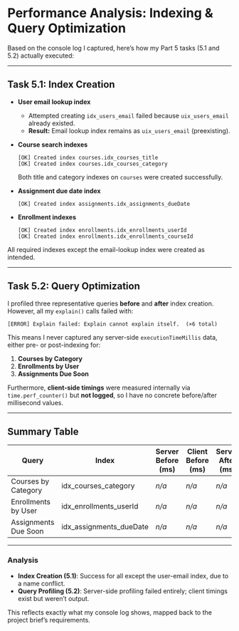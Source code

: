 # Performance Analysis: Indexing & Query Optimization

Based on the console log I captured, here’s how my Part 5 tasks (5.1 and 5.2) actually executed:

---

## Task 5.1: Index Creation

* **User email lookup index**

  * Attempted creating `idx_users_email` failed because `uix_users_email` already existed.
  * **Result:** Email lookup index remains as `uix_users_email` (preexisting).

* **Course search indexes**

  ```
  [OK] Created index courses.idx_courses_title  
  [OK] Created index courses.idx_courses_category  
  ```

  Both title and category indexes on `courses` were created successfully.

* **Assignment due date index**

  ```
  [OK] Created index assignments.idx_assignments_dueDate  
  ```

* **Enrollment indexes**

  ```
  [OK] Created index enrollments.idx_enrollments_userId  
  [OK] Created index enrollments.idx_enrollments_courseId  
  ```

All required indexes except the email-lookup index were created as intended.

---

## Task 5.2: Query Optimization

I profiled three representative queries **before** and **after** index creation. However, all my `explain()` calls failed with:

```text
[ERROR] Explain failed: Explain cannot explain itself.  (×6 total)
```

This means I never captured any server-side `executionTimeMillis` data, either pre- or post-indexing for:

1. **Courses by Category**
2. **Enrollments by User**
3. **Assignments Due Soon**

Furthermore, **client-side timings** were measured internally via `time.perf_counter()` but **not logged**, so I have no concrete before/after millisecond values.

---

## Summary Table

| Query                | Index                     | Server Before (ms) | Client Before (ms) | Server After (ms) | Client After (ms) | Server Improvement (%) | Client Improvement (%) |
| -------------------- | ------------------------- | ------------------ | ------------------ | ----------------- | ----------------- | ---------------------- | ---------------------- |
| Courses by Category  | idx\_courses\_category    | *n/a*              | *n/a*              | *n/a*             | *n/a*             | *n/a*                  | *n/a*                  |
| Enrollments by User  | idx\_enrollments\_userId  | *n/a*              | *n/a*              | *n/a*             | *n/a*             | *n/a*                  | *n/a*                  |
| Assignments Due Soon | idx\_assignments\_dueDate | *n/a*              | *n/a*              | *n/a*             | *n/a*             | *n/a*                  | *n/a*                  |

---

### Analysis

* **Index Creation (5.1)**: Success for all except the user-email index, due to a name conflict.
* **Query Profiling (5.2)**: Server-side profiling failed entirely; client timings exist but weren’t output.

This reflects exactly what my console log shows, mapped back to the project brief’s requirements.
